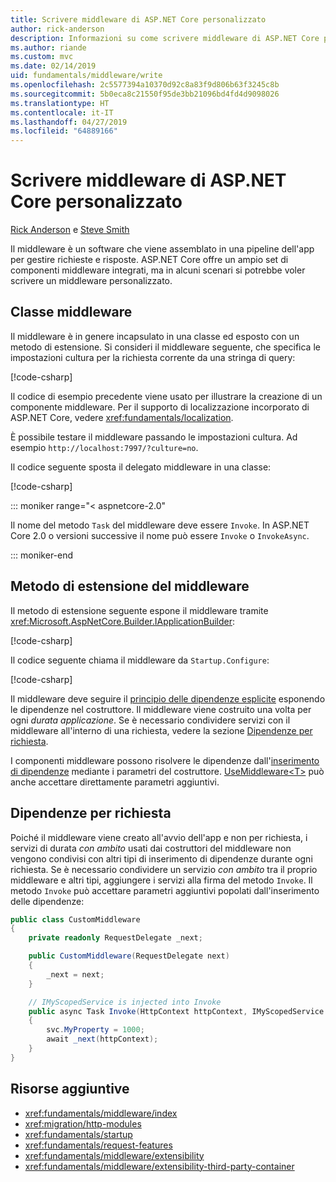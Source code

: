 ```yaml
---
title: Scrivere middleware di ASP.NET Core personalizzato
author: rick-anderson
description: Informazioni su come scrivere middleware di ASP.NET Core personalizzato.
ms.author: riande
ms.custom: mvc
ms.date: 02/14/2019
uid: fundamentals/middleware/write
ms.openlocfilehash: 2c5577394a10370d92c8a83f9d806b63f3245c8b
ms.sourcegitcommit: 5b0eca8c21550f95de3bb21096bd4fd4d9098026
ms.translationtype: HT
ms.contentlocale: it-IT
ms.lasthandoff: 04/27/2019
ms.locfileid: "64889166"
---
```

# <a name="write-custom-aspnet-core-middleware"></a>Scrivere middleware di ASP.NET Core personalizzato

[Rick Anderson](https://twitter.com/RickAndMSFT) e [Steve Smith](https://ardalis.com/)

Il middleware è un software che viene assemblato in una pipeline dell'app per gestire richieste e risposte. ASP.NET Core offre un ampio set di componenti middleware integrati, ma in alcuni scenari si potrebbe voler scrivere un middleware personalizzato.

## <a name="middleware-class"></a>Classe middleware

Il middleware è in genere incapsulato in una classe ed esposto con un metodo di estensione. Si consideri il middleware seguente, che specifica le impostazioni cultura per la richiesta corrente da una stringa di query:

[!code-csharp[](index/snapshot/Culture/StartupCulture.cs?name=snippet1)]

Il codice di esempio precedente viene usato per illustrare la creazione di un componente middleware. Per il supporto di localizzazione incorporato di ASP.NET Core, vedere <xref:fundamentals/localization>.

È possibile testare il middleware passando le impostazioni cultura. Ad esempio `http://localhost:7997/?culture=no`.

Il codice seguente sposta il delegato middleware in una classe:

[!code-csharp[](index/snapshot/Culture/RequestCultureMiddleware.cs)]

::: moniker range="< aspnetcore-2.0"

Il nome del metodo `Task` del middleware deve essere `Invoke`. In ASP.NET Core 2.0 o versioni successive il nome può essere `Invoke` o `InvokeAsync`.

::: moniker-end

## <a name="middleware-extension-method"></a>Metodo di estensione del middleware

Il metodo di estensione seguente espone il middleware tramite <xref:Microsoft.AspNetCore.Builder.IApplicationBuilder>:

[!code-csharp[](index/snapshot/Culture/RequestCultureMiddlewareExtensions.cs)]

Il codice seguente chiama il middleware da `Startup.Configure`:

[!code-csharp[](index/snapshot/Culture/Startup.cs?name=snippet1&highlight=5)]

Il middleware deve seguire il [principio delle dipendenze esplicite](/dotnet/standard/modern-web-apps-azure-architecture/architectural-principles#explicit-dependencies) esponendo le dipendenze nel costruttore. Il middleware viene costruito una volta per ogni *durata applicazione*. Se è necessario condividere servizi con il middleware all'interno di una richiesta, vedere la sezione [Dipendenze per richiesta](#per-request-dependencies).

I componenti middleware possono risolvere le dipendenze dall'[inserimento di dipendenze](xref:fundamentals/dependency-injection) mediante i parametri del costruttore. [UseMiddleware&lt;T&gt;](/dotnet/api/microsoft.aspnetcore.builder.usemiddlewareextensions.usemiddleware#Microsoft_AspNetCore_Builder_UseMiddlewareExtensions_UseMiddleware_Microsoft_AspNetCore_Builder_IApplicationBuilder_System_Type_System_Object___) può anche accettare direttamente parametri aggiuntivi.

## <a name="per-request-dependencies"></a>Dipendenze per richiesta

Poiché il middleware viene creato all'avvio dell'app e non per richiesta, i servizi di durata *con ambito* usati dai costruttori del middleware non vengono condivisi con altri tipi di inserimento di dipendenze durante ogni richiesta. Se è necessario condividere un servizio *con ambito* tra il proprio middleware e altri tipi, aggiungere i servizi alla firma del metodo `Invoke`. Il metodo `Invoke` può accettare parametri aggiuntivi popolati dall'inserimento delle dipendenze:

```csharp
public class CustomMiddleware
{
    private readonly RequestDelegate _next;

    public CustomMiddleware(RequestDelegate next)
    {
        _next = next;
    }

    // IMyScopedService is injected into Invoke
    public async Task Invoke(HttpContext httpContext, IMyScopedService svc)
    {
        svc.MyProperty = 1000;
        await _next(httpContext);
    }
}
```

## <a name="additional-resources"></a>Risorse aggiuntive

* <xref:fundamentals/middleware/index>
* <xref:migration/http-modules>
* <xref:fundamentals/startup>
* <xref:fundamentals/request-features>
* <xref:fundamentals/middleware/extensibility>
* <xref:fundamentals/middleware/extensibility-third-party-container>
